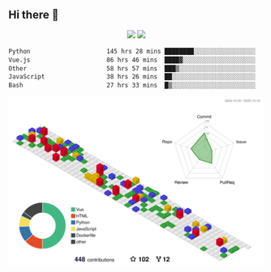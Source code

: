 ## Hi there 👋
<div align="center">
<span>  </span>
<img height="170px" src="https://github-readme-stats.vercel.app/api?username=bigQY&show_icons=true&count_private==true&v=3" /><span>        </span><img height="170px" src="https://github-readme-stats.vercel.app/api/top-langs/?username=bigQY&layout=compact&langs_count=8&hide=html&v=3" />
<span>  </span>
</div>
<div align="center">

<!--START_SECTION:waka-->

```txt
Python                     145 hrs 28 mins ████████░░░░░░░░░░░░░░░░░   31.36 %
Vue.js                     86 hrs 46 mins  ████▓░░░░░░░░░░░░░░░░░░░░   18.71 %
Other                      58 hrs 57 mins  ███▒░░░░░░░░░░░░░░░░░░░░░   12.71 %
JavaScript                 38 hrs 26 mins  ██░░░░░░░░░░░░░░░░░░░░░░░   08.29 %
Bash                       27 hrs 33 mins  █▒░░░░░░░░░░░░░░░░░░░░░░░   05.94 %
```

<!--END_SECTION:waka-->
</div>

![](./profile-3d-contrib/profile-gitblock.svg)
